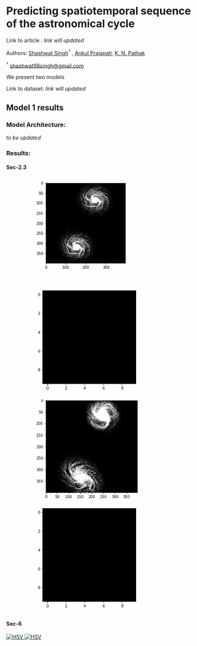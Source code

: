 # Predicting spatiotemporal sequence of the astronomical cycle 

Link to article : *link will updated*

Authors: [Shashwat Singh](https://github.com/SSingh087/)<sup>†</sup> , <!--[Atharva Modi](https://github.com/AntiNeutrino03),--> [Ankul Prajapati](https://www.researchgate.net/profile/Ankul_Prajapati), [K. N. Pathak](https://www.researchgate.net/profile/Kamlesh_Pathak)

<sup>†</sup> shashwat98singh@gmail.com 

We present two models 

Link to dataset: *link will updated*

## Model 1 results

### Model Architecture:
*to be updated*

### Results:

#### Sec-2.3

![Alt Text](https://github.com/SSingh087/seq-pred/blob/main/sm-px/P_0_30_60_13.gif)
![Alt Text](https://github.com/SSingh087/seq-pred/blob/main/sm-px/sP_0_30_60_13.gif)
![Alt Text](https://github.com/SSingh087/seq-pred/blob/main/sm-px/P_0_30_90_10.gif)
![Alt Text](https://github.com/SSingh087/seq-pred/blob/main/sm-px/sP_0_30_90_10.gif)


#### Sec-6
<a href="https://drive.google.com/uc?export=view&id=1uWE5wFb3UBBvn7WVw3WRwUCwcq5djx9x"><img src="https://drive.google.com/uc?export=view&id=1uWE5wFb3UBBvn7WVw3WRwUCwcq5djx9x" style="width: 650px; max-width: 100%; height: auto" title="HSV"/>
<a href="https://drive.google.com/uc?export=view&id=1Kz6wMKzYVa8ItO6ieaD-RLJGgDBdnuMJ"><img src="https://drive.google.com/uc?export=view&id=1Kz6wMKzYVa8ItO6ieaD-RLJGgDBdnuMJ" style="width: 650px; max-width: 100%; height: auto" title="HSV"/>
